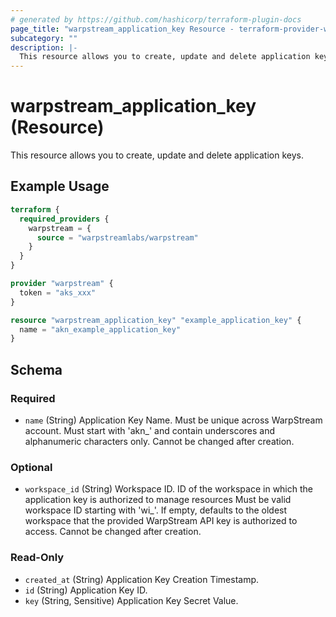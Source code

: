 ```yaml
---
# generated by https://github.com/hashicorp/terraform-plugin-docs
page_title: "warpstream_application_key Resource - terraform-provider-warpstream"
subcategory: ""
description: |-
  This resource allows you to create, update and delete application keys.
---
```


# warpstream_application_key (Resource)

This resource allows you to create, update and delete application keys.

## Example Usage

```terraform
terraform {
  required_providers {
    warpstream = {
      source = "warpstreamlabs/warpstream"
    }
  }
}

provider "warpstream" {
  token = "aks_xxx"
}

resource "warpstream_application_key" "example_application_key" {
  name = "akn_example_application_key"
}
```

<!-- schema generated by tfplugindocs -->
## Schema

### Required

- `name` (String) Application Key Name. Must be unique across WarpStream account. Must start with 'akn_' and contain underscores and alphanumeric characters only. Cannot be changed after creation.

### Optional

- `workspace_id` (String) Workspace ID. ID of the workspace in which the application key is authorized to manage resources Must be valid workspace ID starting with 'wi_'. If empty, defaults to the oldest workspace that the provided WarpStream API key is authorized to access. Cannot be changed after creation.

### Read-Only

- `created_at` (String) Application Key Creation Timestamp.
- `id` (String) Application Key ID.
- `key` (String, Sensitive) Application Key Secret Value.
